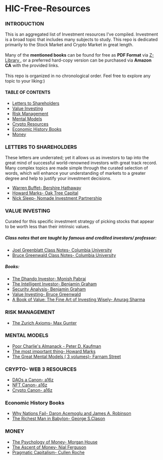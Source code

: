 # HIC-Free-Resources
 
<h3> INTRODUCTION </h3>
This is an aggregated list of Investment resources I've compiled.
Investment is a broad topic that includes many subjects to study. This repo is dedicated primarily to the Stock Market and Crypto Market in great length. 
<br>
<br>
Many of the <b>mentioned books</b> can be found for free as <b>PDF Format</b> via <a href="https://z-lib.org/">Z-Library </a>, or a preferred hard-copy version can be purchased via <b> Amazon CA</b> with the provided links.
<br>
<br>
This repo is organized in no chronological order. Feel free to explore any topic to your liking:)

<h4> TABLE OF CONTENTS </h4>
<ul>
 <li><a href = "#LetterstoShareholders"> Letters to Shareholders </a></li>
 <li><a href = "#ValueInvesting"> Value Investing</a></li>
 <li><a href = "#RiskManagement"> Risk Management </a></li>
 <li><a href = "#MentalModels"> Mental Models </a></li>
 <li><a href = "#CryptoResources"> Crypto Resources </a></li>
 <li><a href = "#EconomicHistoryBooks"> Economic History Books </a></li>
 <li><a href = "#Money"> Money </a></li>
 
</ul>

<h3 id = "LetterstoShareholders"> LETTERS TO SHAREHOLDERS  </h3>
 These letters are underrated; yet it allows us as investors to tap into the great mind of successful world-renowned investors with great track record. Many complex topics are made simple through the curated selection of words, which will enhance your understanding of markets to a greater degree and help to justify your investment decisions.

<ul>
  <li><a href = "https://www.berkshirehathaway.com/letters/letters.html"> Warren Buffet- Bershire Hathaway</a></li>
  <li><a href = "https://www.oaktreecapital.com/insights/memos"> Howard Marks- Oak Tree Capital</a></li>
  <li><a href = "https://igyfoundation.org.uk/wp-content/uploads/2021/03/Full_Collection_Nomad_Letters_.pdf"> Nick Sleep- Nomade Investment Partnership</a></li>
</ul>

<h3 id = "ValueInvesting"> VALUE INVESTING </h3>
  Curated for this specific investment strategy of picking stocks that appear to be worth less than their intrinsic values.
  
  <h5> Class notes that are taught by famous and credited investors/ professor: </h5>
 <ul>
  <li><a href = "https://focusedcompounding.com/wp-content/uploads/2018/03/Joel-Greenblatt-Class.pdf"> Joel Greenblatt Class Notes- Columbia University</a></li>
  <li><a href = "http://csinvesting.org/wp-content/uploads/2012/06/greenwald-vi-process-foundation_final.pdf">Bruce Greenwald Class Notes- Columbia University</a></li>
</ul>
  <h5> Books: </h5>
 <ul>
  <li><a href = "https://www.amazon.ca/Dhandho-Investor-Low-Risk-Paperback-Investing/dp/B07RY75NGR/ref=sr_1_2?crid=JKPR8XVRHWDS&keywords=dhando+investor&qid=1658285179&sprefix=dhando+investo%2Caps%2C134&sr=8-2"> The Dhando Investor- Monish Pabrai</a></li>
  <li><a href = "https://www.amazon.ca/Intelligent-Investor-Definitive-Value-Investing/dp/0060555661/ref=sr_1_4?crid=16CE0TJBBU5MR&keywords=the+intelligent+investor&qid=1658285710&s=books&sprefix=the+intelli%2Cstripbooks%2C139&sr=1-4">The Intelligent Investor- Benjamin Graham</a></li>
 <li> <a href = "https://www.amazon.ca/Security-Analysis-Foreword-Warren-Buffett/dp/0071592539/ref=sr_1_1?crid=L28BRVIB7LBY&keywords=security+analysis&qid=1658512077&sprefix=security+analysi%2Caps%2C135&sr=8-1"> Security Analysis- Benjamin Graham </a></li>
 <li><a href = "https://www.amazon.ca/Value-Investing-Graham-Buffett-Beyond/dp/0470116730/ref=sr_1_2?crid=26WJ80UT26Y0B&keywords=value+investing+bruce&qid=1658286839&s=books&sprefix=value+investing+bruce%2Cstripbooks%2C150&sr=1-2">Value Investing- Bruce Greenwald</a></li>
 <li><a href = "https://www.amazon.ca/Book-Value-Fine-Investing-Wisely/dp/0231175426/ref=sr_1_1?crid=3HIDBVUIBJ3CN&keywords=Book+of+Value%3A+The+Fine+Art+of+Investing+Wisely&qid=1658286913&s=books&sprefix=book+of+value+the+fine+art+of+investing+wisely%2Cstripbooks%2C207&sr=1-1">A Book of Value: The Fine Art of Investing Wisely- Anurag Sharma</a></li>
</ul>

<h3 id="RiskManagement"> RISK MANAGEMENT </h3>
<ul>
 <li><a href = "https://www.amazon.ca/Zurich-Axioms-Harriman-Definitive-generations/dp/0857198726/ref=sr_1_1?crid=1Q5TOE10PRRXD&keywords=the+zurich+axioms&qid=1657911610&sprefix=the+zurich+axiom%2Caps%2C114&sr=8-1">The Zurich Axioms- Max Gunter </a> </li>
</ul>

<h3 id = "MentalModels"> MENTAL MODELS </h3>
<ul>
 <li><a href ="https://www.amazon.ca/Poor-Charlies-Almanack-Expanded-Hardcover/dp/1578645018/ref=sr_1_1?crid=2VTK1TVR5TJ1W&keywords=Poor+Charlie%27s+Almanack&qid=1658285222&sprefix=poor+charlie%27s+almanack%2Caps%2C130&sr=8-1">Poor Charlie's Almanack - Peter D. Kaufman <a> </li>
 <li><a href ="https://www.amazon.ca/most-important-thing-Howard-Marks/dp/9353022797/ref=sr_1_1?crid=1S9ESARWQTB4K&keywords=the+most+important+thing&qid=1658287118&s=books&sprefix=the+most+imp%2Cstripbooks%2C133&sr=1-1">The most important thing- Howard Marks <a> </li>
 <li><a href ="https://fs.blog/tgmm/">The Great Mental Models ( 3 volumes)- Farnam Street <a> </li>
</ul>

  <h3 id = "CryptoResources"> CRYPTO- WEB 3 RESOURCES </h3>
 <ul>
  <li><a href="https://future.com/dao-canon/">DAOs a Canon- a16z</a> </li>
  <li><a href="https://future.com/nft-canon/">NFT Canon- a16z </a> </li>
  <li><a href="https://a16z.com/2018/02/10/crypto-readings-resources/"> Crypto Canon- a16z</a> </li>
 </ul>
  
  <h3 id ="EconomicHistoryBooks"> Economic History Books </h3>
  <ul>
   <li><a href = "https://www.amazon.ca/Why-Nations-Fail-Origins-Prosperity/dp/0307719227/ref=sr_1_1?crid=1ZPLJKTH5MV1F&keywords=why+nations+fail&qid=1658512103&sprefix=why+nations+fail%2Caps%2C121&sr=8-1"> Why Nations Fail- Daron Acemoglu and James A. Robinson</a></li>
   <li><a href = "https://www.amazon.ca/Richest-Man-Babylon-Magic-Story/dp/1939438632/ref=sr_1_1?crid=1XDKP02J43PZF&keywords=the+richest+man+in+babylon&qid=1658512116&sprefix=the+richest+man+%2Caps%2C213&sr=8-1"> The Richest Man in Babylon- George S.Clason  </a></li>
  </ul>
  
  <h3 id = "Money"> MONEY </h3>
  <ul>
  <li><a href = "https://www.amazon.ca/Psychology-Money-Timeless-lessons-happiness/dp/0857197681/ref=sr_1_1?crid=22O5L0JU90EZT&keywords=the+psychology+of+money&qid=1658512129&sprefix=the+psychology+of+money%2Caps%2C149&sr=8-1"> The Psychology of Money- Morgan House  </a></li>
  <li> <a href = "https://www.amazon.ca/Ascent-Money-Financial-History-World/dp/0143116177/ref=sr_1_1?crid=WJNPRDDX9BHO&keywords=the+ascent+of+money&qid=1658512176&sprefix=the+ascent+of+mone%2Caps%2C185&sr=8-1"> The Ascent of Money- Nial Ferguson </a> </li>
   <li> <a href = "https://www.amazon.ca/Pragmatic-Capitalism-Every-Investor-Finance-ebook/dp/B0B4V1KHVD/ref=sr_1_1?crid=1HWA48OD8LCUO&keywords=pragmatic+capitalism&qid=1658512952&sprefix=pragmatic+capitalism%2Caps%2C207&sr=8-1"> Pragmatic Capitalism- Cullen Roche </a> </li> 
  </ul>
  
